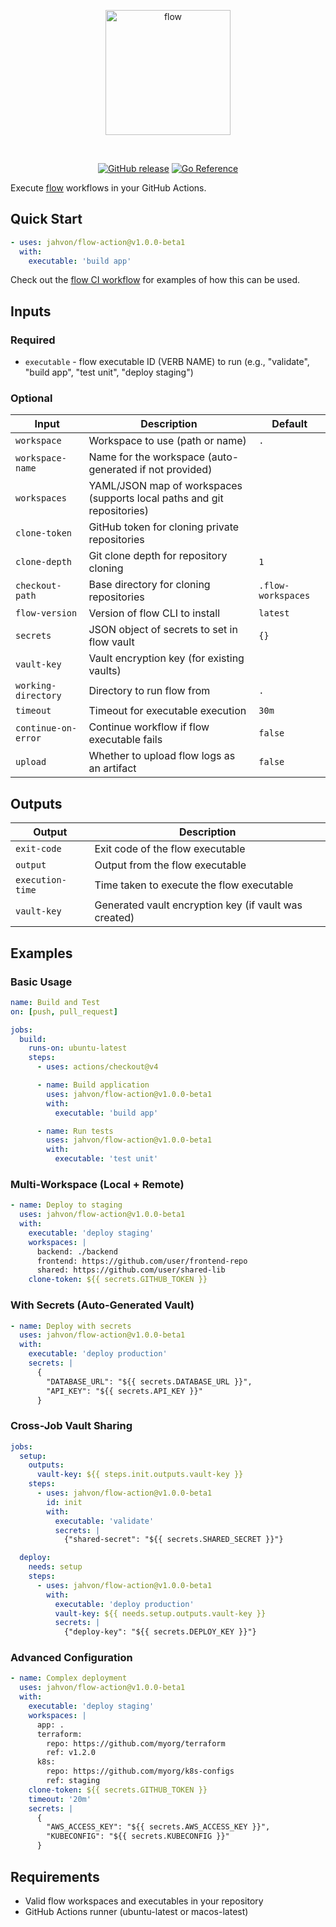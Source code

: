 <p align="center"><a href="https://flowexec.io"><img src="https://flowexec.io/_media/logo.png" alt="flow" width="200"/></a></p>

<br>

<p align="center">
    <a href="https://github.com/jahvon/flow-action/releases"><img src="https://img.shields.io/github/v/release/jahvon/flow-action" alt="GitHub release"></a>
    <a href="https://github.com/marketplace/actions/flow-execute"><img src="https://img.shields.io/badge/marketplace-flow--action-blue?logo=github" alt="Go Reference"></a>
</p>

Execute [flow](https://github.com/jahvon/flow) workflows in your GitHub Actions.

## Quick Start

```yaml
- uses: jahvon/flow-action@v1.0.0-beta1
  with:
    executable: 'build app'
```

Check out the [flow CI workflow](https://github.com/jahvon/flow/blob/main/.github/workflows/ci.yaml) for examples of how this can be used.

## Inputs

### Required

- `executable` - flow executable ID (VERB NAME) to run (e.g., "validate", "build app", "test unit", "deploy staging")

### Optional

| Input | Description | Default |
|-------|-------------|---------|
| `workspace` | Workspace to use (path or name) | `.` |
| `workspace-name` | Name for the workspace (auto-generated if not provided) | |
| `workspaces` | YAML/JSON map of workspaces (supports local paths and git repositories) | |
| `clone-token` | GitHub token for cloning private repositories | |
| `clone-depth` | Git clone depth for repository cloning | `1` |
| `checkout-path` | Base directory for cloning repositories | `.flow-workspaces` |
| `flow-version` | Version of flow CLI to install | `latest` |
| `secrets` | JSON object of secrets to set in flow vault | `{}` |
| `vault-key` | Vault encryption key (for existing vaults) | |
| `working-directory` | Directory to run flow from | `.` |
| `timeout` | Timeout for executable execution | `30m` |
| `continue-on-error` | Continue workflow if flow executable fails | `false` |
| `upload` | Whether to upload flow logs as an artifact | `false` |

## Outputs

| Output | Description |
|--------|-------------|
| `exit-code` | Exit code of the flow executable |
| `output` | Output from the flow executable |
| `execution-time` | Time taken to execute the flow executable |
| `vault-key` | Generated vault encryption key (if vault was created) |

## Examples

### Basic Usage

```yaml
name: Build and Test
on: [push, pull_request]

jobs:
  build:
    runs-on: ubuntu-latest
    steps:
      - uses: actions/checkout@v4

      - name: Build application
        uses: jahvon/flow-action@v1.0.0-beta1
        with:
          executable: 'build app'

      - name: Run tests
        uses: jahvon/flow-action@v1.0.0-beta1
        with:
          executable: 'test unit'
```

### Multi-Workspace (Local + Remote)

```yaml
- name: Deploy to staging
  uses: jahvon/flow-action@v1.0.0-beta1
  with:
    executable: 'deploy staging'
    workspaces: |
      backend: ./backend
      frontend: https://github.com/user/frontend-repo
      shared: https://github.com/user/shared-lib
    clone-token: ${{ secrets.GITHUB_TOKEN }}
```

### With Secrets (Auto-Generated Vault)

```yaml
- name: Deploy with secrets
  uses: jahvon/flow-action@v1.0.0-beta1
  with:
    executable: 'deploy production'
    secrets: |
      {
        "DATABASE_URL": "${{ secrets.DATABASE_URL }}",
        "API_KEY": "${{ secrets.API_KEY }}"
      }
```

### Cross-Job Vault Sharing

```yaml
jobs:
  setup:
    outputs:
      vault-key: ${{ steps.init.outputs.vault-key }}
    steps:
      - uses: jahvon/flow-action@v1.0.0-beta1
        id: init
        with:
          executable: 'validate'
          secrets: |
            {"shared-secret": "${{ secrets.SHARED_SECRET }}"}

  deploy:
    needs: setup
    steps:
      - uses: jahvon/flow-action@v1.0.0-beta1
        with:
          executable: 'deploy production'
          vault-key: ${{ needs.setup.outputs.vault-key }}
          secrets: |
            {"deploy-key": "${{ secrets.DEPLOY_KEY }}"}
```

### Advanced Configuration

```yaml
- name: Complex deployment
  uses: jahvon/flow-action@v1.0.0-beta1
  with:
    executable: 'deploy staging'
    workspaces: |
      app: .
      terraform:
        repo: https://github.com/myorg/terraform
        ref: v1.2.0
      k8s:
        repo: https://github.com/myorg/k8s-configs
        ref: staging
    clone-token: ${{ secrets.GITHUB_TOKEN }}
    timeout: '20m'
    secrets: |
      {
        "AWS_ACCESS_KEY": "${{ secrets.AWS_ACCESS_KEY }}",
        "KUBECONFIG": "${{ secrets.KUBECONFIG }}"
      }
```

## Requirements

- Valid flow workspaces and executables in your repository
- GitHub Actions runner (ubuntu-latest or macos-latest)
